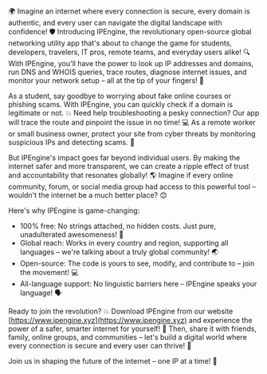 🌍 Imagine an internet where every connection is secure, every domain is authentic, and every user can navigate the digital landscape with confidence! 🛡️ Introducing IPEngine, the revolutionary open-source global networking utility app that's about to change the game for students, developers, travelers, IT pros, remote teams, and everyday users alike! 🔍 With IPEngine, you'll have the power to look up IP addresses and domains, run DNS and WHOIS queries, trace routes, diagnose internet issues, and monitor your network setup – all at the tip of your fingers! 📡

As a student, say goodbye to worrying about fake online courses or phishing scams. With IPEngine, you can quickly check if a domain is legitimate or not. 💥 Need help troubleshooting a pesky connection? Our app will trace the route and pinpoint the issue in no time! 💻 As a remote worker or small business owner, protect your site from cyber threats by monitoring suspicious IPs and detecting scams. 🚀

But IPEngine's impact goes far beyond individual users. By making the internet safer and more transparent, we can create a ripple effect of trust and accountability that resonates globally! 🌎 Imagine if every online community, forum, or social media group had access to this powerful tool – wouldn't the internet be a much better place? 😊

Here's why IPEngine is game-changing:

* 100% free: No strings attached, no hidden costs. Just pure, unadulterated awesomeness! 🎉
* Global reach: Works in every country and region, supporting all languages – we're talking about a truly global community! 🌏
* Open-source: The code is yours to see, modify, and contribute to – join the movement! 💻
* All-language support: No linguistic barriers here – IPEngine speaks your language! 🗣️

Ready to join the revolution? 💥 Download IPEngine from our website [https://www.ipengine.xyz](https://www.ipengine.xyz) and experience the power of a safer, smarter internet for yourself! 🔋 Then, share it with friends, family, online groups, and communities – let's build a digital world where every connection is secure and every user can thrive! 🌟

Join us in shaping the future of the internet – one IP at a time! 💪